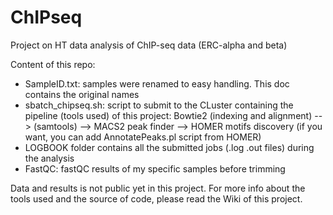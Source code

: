 # ChIPseq
Project on HT data analysis of ChIP-seq data (ERC-alpha and beta)

Content of this repo:

- SampleID.txt: samples were renamed to easy handling. This doc contains the original names
- sbatch_chipseq.sh: script to submit to the CLuster containing the pipeline (tools used) of this project:
    Bowtie2 (indexing and alignment) --> (samtools) --> MACS2 peak finder --> HOMER motifs discovery (if you want, you can add AnnotatePeaks.pl script from HOMER)
- LOGBOOK folder contains all the submitted jobs (.log .out files) during the analysis
- FastQC: fastQC results of my specific samples before trimming
    
Data and results is not public yet in this project.
For more info about the tools used and the source of code, please read the Wiki of this project.
